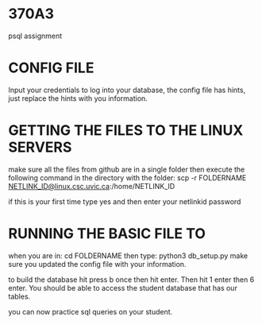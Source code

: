 # 370A3
psql assignment 

# CONFIG FILE
Input your credentials to log into your database, the config file has hints, just replace the hints with you information.

# GETTING THE FILES TO THE LINUX SERVERS
make sure all the files from github are in a single folder then execute the following command in the directory with the folder:
scp -r FOLDERNAME NETLINK_ID@linux.csc.uvic.ca:/home/NETLINK_ID

if this is your first time type yes and then enter your netlinkid password
# RUNNING THE BASIC FILE TO 
when you are in: cd FOLDERNAME
then type: python3 db_setup.py
make sure you updated the config file with your information. 

to build the database hit press b once then hit enter.
Then hit 1 enter then 6 enter. You should be able to access the student database that has our tables. 

you can now practice sql queries on your student. 
